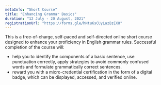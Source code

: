 ```yaml
---
metaInfo: "Short Course"
title: "Enhancing Grammar Basics"
duration: "12 July - 20 August, 2021"
registrationUrl: "https://forms.gle/hNtu6sCUyLazBzEX8"
---
```


This is a free-of-charge, self-paced and self-directed online short
course designed to enhance your proficiency in English grammar
rules. Successful completion of the course will:

- help you to identify the components of a basic sentence, use punctuation correctly, apply strategies to avoid commonly confused words and formulate grammatically correct sentences.
- reward you with a micro-credential certification in the form of a digital badge, which can be displayed, accessed, and verified online.
